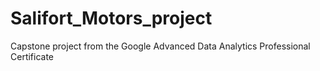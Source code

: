 # Salifort_Motors_project
Capstone project from the Google Advanced Data Analytics Professional Certificate
